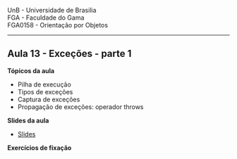 UnB - Universidade de Brasilia  
FGA - Faculdade do Gama  
FGA0158 - Orientação por Objetos

---

## Aula 13 - Exceções - parte 1

**Tópicos da aula**
- Pilha de execução 
- Tipos de exceções
- Captura de exceções
- Propagação de exceções: operador throws

**Slides da aula**

* [Slides](https://docs.google.com/presentation/d/15RInYFW5FCW4fGvaC0vjyvn7QGlW86LD0cASOq9W0lQ/edit?usp=sharing)


**Exercícios de fixação**
